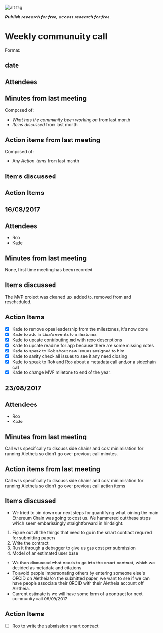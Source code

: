 ![alt tag](https://cloud.githubusercontent.com/assets/24201238/24583976/ced4c43e-179f-11e7-9c40-c0988c346f55.png)

_**Publish research for free, access research for free.**_

# Weekly communuity call

Format:

## date

## Attendees

## Minutes from last meeting

Composed of:

* *What has the community been working on* from last month
* *Items discussed* from last month

## Action items from last meeting

Composed of:

* Any *Action Items* from last month

## Items discussed

## Action Items

## 16/08/2017

## Attendees
* Roo 
* Kade

## Minutes from last meeting
None, first time meeting has been recorded

## Items discussed
The MVP project was cleaned up, added to, removed from and rescheduled.

## Action Items
* [x] Kade to remove open leadership from the milestones, it's now done
* [x] Kade to add in Lisa's events to milestones
* [x] Kade to update contributing.md with repo descriptions
* [x] Kade to update readme for app because there are some missing notes
* [x] Kade to speak to Kolt about new issues assigned to him
* [x] Kade to sanity check all issues to see if any need closing
* [x] Kade to speak to Rob and Roo about a metadata call and/or a sidechain call
* [x] Kade to change MVP miletone to end of the year. 

## 23/08/2017

## Attendees
* Rob
* Kade

## Minutes from last meeting
Call was specifically to discuss side chains and cost minimisation for running Aletheia so didn't go over previous call minutes.

## Action items from last meeting
Call was specifically to discuss side chains and cost minimisation for running Aletheia so didn't go over previous call action items

## Items discussed

* We tried to pin down our next steps for quantifying what joining the main Ethereum Chain was going to cost us. We hammered out these steps which seem embarissingly straightforward in hindsight:

1. Figure out all the things that need to go in the smart contract required for submitting papers
2. Write the contract
3. Run it through a debugger to give us gas cost per submission
4. Model of an estimated user base

* We then discussed what needs to go into the smart contract, which we decided as metadata and citations
* To avoid people impersonating others by entering someone else's ORCID on Aletheia/on the submitted paper, we want to see if we can have people associate their ORCID with their Aletheia account off Aletheia.
* Current estimate is we will have some form of a contract for next community call 09/09/2017

## Action Items

* [ ] Rob to write the submission smart contract

